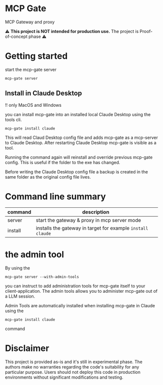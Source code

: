 # MCP Gate
MCP Gateway and proxy

⚠️ **This project is NOT intended for production use.** The project is Proof-of-concept phase ⚠️

# Getting started

start the mcp-gate server

```
mcp-gate server
```

## Install in Claude Desktop

!! only MacOS and Windows 

you can install mcp-gate into an installed local Claude Desktop using the tools cli.

```
mcp-gate install claude
```

This will read Claud Desktop config file and adds mcp-gate as a mcp-server to Claude Desktop. 
After restarting Claude Desktop mcp-gate is visible as a tool. 

Running the command again will reinstall and override previous mcp-gate config. This is useful if the folder to the exe has changed.

Before writing the Claude Desktop config file a backup is created in the same folder as the original config file lives.

# Command line summary

| command | description                                                              |
|---------|--------------------------------------------------------------------------|
| server  | start the gateway & proxy in mcp server mode                             |
| install | installs the gateway in target for example `install claude`              |

# the admin tool

By using the 
```
mcp-gate server --with-admin-tools
```

you can instruct to add administration tools for mcp-gate itself to your client-application.
The admin tools allows you to administer mcp-gate out of a LLM session.

Admin Tools are automatically installed when installing mcp-gate in Claude using the 
```
mcp-gate install claude 
```
command


# Disclaimer
This project is provided as-is and it's still in experimental phase. The authors make no warranties regarding the code's suitability for any particular purpose. Users should not deploy this code in production environments without significant modifications and testing.
